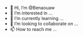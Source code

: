 - 👋 Hi, I’m @Benaouaw
- 👀 I’m interested in ...
- 🌱 I’m currently learning ...
- 💞️ I’m looking to collaborate on ...
- 📫 How to reach me ...

<!---
Benaouaw/Benaouaw is a ✨ special ✨ repository because its `README.md` (this file) appears on your GitHub profile.
You can click the Preview link to take a look at your changes.
--->
